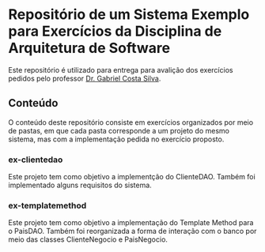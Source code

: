 # Repositório de um Sistema Exemplo para Exercícios da Disciplina de Arquitetura de Software

Este repositório é utilizado para entrega para avalição dos exercícios pedidos pelo professor [Dr. Gabriel Costa Silva](http://gabrielcosta.utfpr.site).

## Conteúdo

O conteúdo deste repositório consiste em exercícios organizados por meio de pastas, em que cada pasta corresponde a um projeto do mesmo sistema, mas com a implementação pedida no exercício proposto.

### ex-clientedao

Este projeto tem como objetivo a implementção do ClienteDAO. Também foi implementado alguns requisitos do sistema.

### ex-templatemethod

Este projeto tem como objetivo a implementação do Template Method para o PaisDAO. Também foi reorganizada a forma de interação com o banco por meio das classes ClienteNegocio e PaisNegocio.
